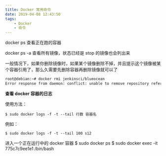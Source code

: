 ```yaml
---
title: Docker 常用命令
date: 2019-04-08 12:43:50
tags:
    - Docker
    - 命令
---
```


docker ps 查看正在跑的容器

docker ps -a 查看所有镜像，状态已经是 stop 的镜像也会列出来


一般情况下，如果你删除镜像时，如果某个镜像删除不掉，并且提示这个镜像被某个容器引用了，那么久需要先删除容器再删除镜像就可以了

```sh
root@debian:~# docker rmi jenkinsci/blueocean
Error response from daemon: conflict: unable to remove repository reference "jenkinsci/blueocean" (must force) - container 6159f859800e is using its referenced image 065b483bef67

```


**查看 docker 容器的日志**

使用方法：
```
$ sudo docker logs -f -t --tail 行数 容器名
```

例如：
```
$ sudo docker logs -f -t --tail 100 s12
```

进入一个正在运行中的 docker 容器
$ sudo docker ps
$ sudo docker exec -it 775c7c9ee1e1 /bin/bash